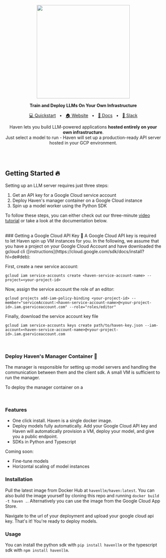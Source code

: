<p align="center">
  <a href="https://havenllm.com"><img src="https://github.com/havenhq/haven/assets/122226645/3ce54c45-668d-42c9-84fb-c62d8d38b643" width="300"/></a>
</p>

<p align="center">
    <b>Train and Deploy LLMs On Your Own Infrastructure</b>
</p>

<div align="center">

[💻 Quickstart]()
<span>&nbsp;&nbsp;•&nbsp;&nbsp;</span>
[🏠 Website]()
<span>&nbsp;&nbsp;•&nbsp;&nbsp;</span>
[📄 Docs]()
<span>&nbsp;&nbsp;•&nbsp;&nbsp;</span>
[💬 Slack]()
<br>
<p align="center">
    Haven lets you build LLM-powered applications <b>hosted entirely on your own infrastructure</b>.<br>
    Just select a model to run - Haven will set up a production-ready 
  API server hosted in your GCP environment.
</p>


</div>


<br>
<br>



## Getting Started 🔥

Setting up an LLM server requires just three steps:

1. Get an API key for a Google Cloud service account
2. Deploy Haven's manager container on a Google Cloud instance
3. Spin up a model worker using the Python SDK

To follow these steps, you can either check out our three-minute [video tutorial]() or take a look at the documentation below. 


<br>
### Getting a Google Cloud API Key 🔑
A Google Cloud API key is required to let Haven spin up VM instances for you. In the following, we assume that you have a project on your Google Cloud Account and have downloaded the gcloud cli ([instructions](https://cloud.google.com/sdk/docs/install?hl=de#deb):

First, create a new service account:
```
gcloud iam service-accounts create <haven-service-account-name> --project=<your-project-id>
```

Now, assign the service account the role of an editor:
```
gcloud projects add-iam-policy-binding <your-project-id> --member="serviceAccount:<haven-service-account-name>@<your-project-id>.iam.gserviceaccount.com" --role="roles/editor"
```

Finally, download the service account key file
```
gcloud iam service-accounts keys create path/to/haven-key.json --iam-account=<haven-service-account-name>@<your-project-id>.iam.gserviceaccount.com
```


<br>

### Deploy Haven's Manager Container 🐳

The manager is responsible for setting up model servers and handling the communication between them and the client sdk. A small VM is sufficient to run the manager.

To deploy the manager container on a 

<br>

### Features

- One click install. Haven is a single docker image.
- Deploy models fully automatically. Add your Google Cloud API key and Haven will automatically provision a VM, deploy your model, and give you a public endpoint.
- SDKs in Python and Typescript

Coming soon:

- Fine-tune models
- Horizontal scaling of model instances

### Installation

Pull the latest image from Docker Hub at `havenllm/haven:latest`. You can also build the image yourself by cloning this repo and running `docker build -t haven .`. Alternatively you can use the image from the Google Cloud App Store.

Navigate to the url of your deployment and upload your google cloud api key. That's it! You're ready to deploy models.

### Usage

You can install the python sdk with `pip install havenllm` or the typescript sdk with `npm install havenllm`.
